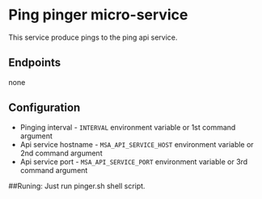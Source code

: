 # Ping pinger micro-service 

This service produce pings to the ping api service.

## Endpoints
none

## Configuration
* Pinging interval - `INTERVAL` environment variable or 1st command argument
* Api service hostname - `MSA_API_SERVICE_HOST` environment variable or 2nd command argument
* Api service port - `MSA_API_SERVICE_PORT` environment variable or 3rd command argument

##Runing:
Just run pinger.sh shell script.
